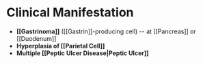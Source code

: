 # Clinical Manifestation
- **[[Gastrinoma]]** ([[Gastrin]]-producing cell) -- at [[Pancreas]] or [[Duodenum]]
- **Hyperplasia of [[Parietal Cell]]**
- **Multiple [[Peptic Ulcer Disease|Peptic Ulcer]]**